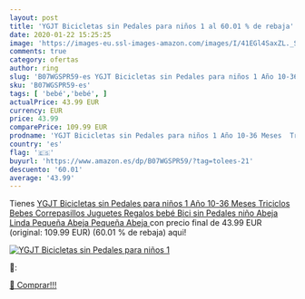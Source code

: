 ```yaml
---
layout: post
title: 'YGJT Bicicletas sin Pedales para niños 1 al 60.01 % de rebaja'
date: 2020-01-22 15:25:25
image: 'https://images-eu.ssl-images-amazon.com/images/I/41EGl4SaxZL._SL200_.jpg'
comments: true
category: ofertas
author: ring
slug: 'B07WGSPR59-es YGJT Bicicletas sin Pedales para niños 1 Año 10-36 Meses...'
sku: 'B07WGSPR59-es'
tags: [ 'bebé','bebé', ]
actualPrice: 43.99 EUR
currency: EUR
price: 43.99
comparePrice: 109.99 EUR
prodname: 'YGJT Bicicletas sin Pedales para niños 1 Año 10-36 Meses  Triciclos Bebes Correpasillos Juguetes Regalos bebé Bici sin Pedales niño  Abeja Linda   Pequeña Abeja   Pequeña Abeja '
country: 'es'
flag: '🇪🇸'
buyurl: 'https://www.amazon.es/dp/B07WGSPR59/?tag=tolees-21'
descuento: '60.01'
average: '43.99'
---
```


Tienes [YGJT Bicicletas sin Pedales para niños 1 Año 10-36 Meses  Triciclos Bebes Correpasillos Juguetes Regalos bebé Bici sin Pedales niño  Abeja Linda   Pequeña Abeja   Pequeña Abeja ](https://www.amazon.es/dp/B07WGSPR59/?tag=tolees-21) con precio final de  43.99 EUR (original: 109.99 EUR) (60.01 %  de rebaja) aqui!

[![YGJT Bicicletas sin Pedales para niños 1](https://images-eu.ssl-images-amazon.com/images/I/41EGl4SaxZL._SL200_.jpg)](https://www.amazon.es/dp/B07WGSPR59/?tag=tolees-21)

🔎:


[🛒 Comprar!!!](https://www.amazon.es/dp/B07WGSPR59/?tag=tolees-21)
